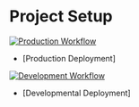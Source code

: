 # Project Setup

[![Production Workflow](https://github.com/Light1996/project_1/actions/workflows/prod.yml/badge.svg)](https://github.com/Light1996/project_1/actions/workflows/prod.yml)

* [Production Deployment]


[![Development Workflow](https://github.com/Light1996/project_1/actions/workflows/dev.yml/badge.svg)](https://github.com/Light1996/project_1/actions/workflows/dev.yml)

* [Developmental Deployment]
